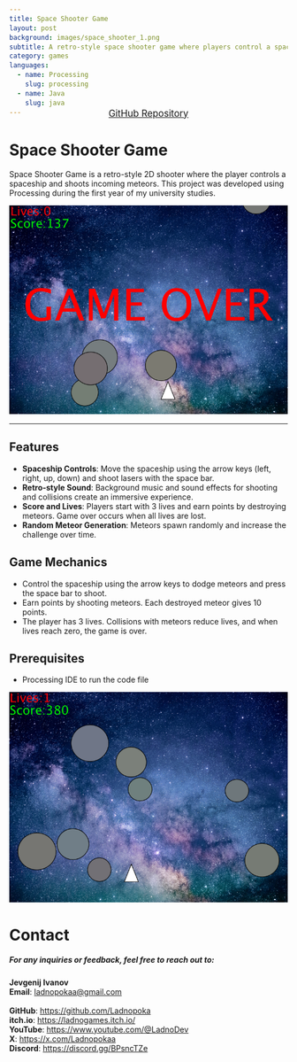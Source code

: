 ```yaml
---
title: Space Shooter Game
layout: post
background: images/space_shooter_1.png
subtitle: A retro-style space shooter game where players control a spaceship to destroy incoming meteors.
category: games
languages: 
  - name: Processing
    slug: processing
  - name: Java
    slug: java
---
```


<div style="text-align: center; margin-top: -30px; margin-bottom: 25px; scale: 1">
  <a href="https://github.com/Ladnopoka/SpaceShooter" target="_blank" class="btn btn-primary" style="padding: 10px 20px; font-size: 1.2em;">GitHub Repository</a>
</div>

# Space Shooter Game
Space Shooter Game is a retro-style 2D shooter where the player controls a spaceship and shoots incoming meteors. This project was developed using Processing during the first year of my university studies.

<div style="text-align: center;">
  <img src="/images/space_shooter_2.png" alt="Space Shooter Screenshot" />
</div>
<hr>

## Features
- **Spaceship Controls**: Move the spaceship using the arrow keys (left, right, up, down) and shoot lasers with the space bar.
- **Retro-style Sound**: Background music and sound effects for shooting and collisions create an immersive experience.
- **Score and Lives**: Players start with 3 lives and earn points by destroying meteors. Game over occurs when all lives are lost.
- **Random Meteor Generation**: Meteors spawn randomly and increase the challenge over time.

## Game Mechanics
- Control the spaceship using the arrow keys to dodge meteors and press the space bar to shoot.
- Earn points by shooting meteors. Each destroyed meteor gives 10 points.
- The player has 3 lives. Collisions with meteors reduce lives, and when lives reach zero, the game is over.

## Prerequisites
- Processing IDE to run the code file

<div style="text-align: center;">
  <img src="/images/space_shooter_1.png" alt="Space Shooter Screenshot" />
</div>

# Contact
##### For any inquiries or feedback, feel free to reach out to:

**Jevgenij Ivanov** <br>
**Email**: ladnopokaa@gmail.com <br><br>
**GitHub**: https://github.com/Ladnopoka <br>
**itch.io**: https://ladnogames.itch.io/ <br>
**YouTube**: https://www.youtube.com/@LadnoDev <br>
**X**: https://x.com/Ladnopokaa <br>
**Discord**: https://discord.gg/BPsncTZe
